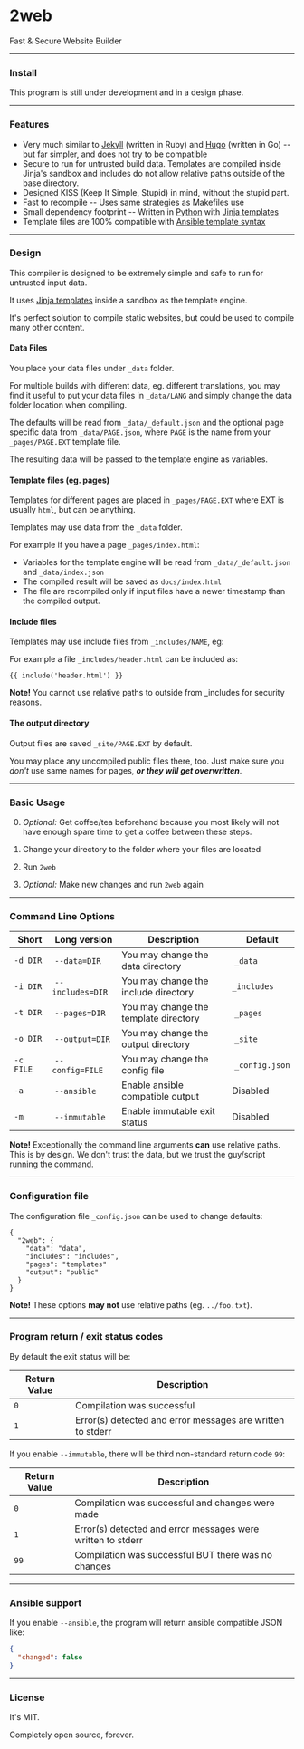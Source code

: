 # 2web

Fast &amp; Secure Website Builder

------------------------------------------------------------------------------------------------------

### Install

This program is still under development and in a design phase.

------------------------------------------------------------------------------------------------------

### Features 

 * Very much similar to [Jekyll](https://jekyllrb.com/) (written in Ruby) and [Hugo](https://gohugo.io/) (written in Go) -- but far simpler, and does not try to be compatible
 * Secure to run for untrusted build data. Templates are compiled inside Jinja's sandbox and includes do not allow relative paths outside of the base directory.
 * Designed KISS (Keep It Simple, Stupid) in mind, without the stupid part.
 * Fast to recompile -- Uses same strategies as Makefiles use
 * Small dependency footprint -- Written in [Python](https://www.python.org/) with [Jinja templates](https://jinja.palletsprojects.com/en/2.11.x/)
 * Template files are 100% compatible with [Ansible template syntax](https://docs.ansible.com/ansible/latest/modules/template_module.html)

------------------------------------------------------------------------------------------------------

### Design 

This compiler is designed to be extremely simple and safe to run for untrusted input data.

It uses [Jinja templates](https://jinja.palletsprojects.com/en/2.11.x/) inside a sandbox as the template engine.

It's perfect solution to compile static websites, but could be used to compile many other content.

#### Data Files

You place your data files under `_data` folder.

For multiple builds with different data, eg. different translations, you may 
find it useful to put your data files in `_data/LANG` and simply change the 
data folder location when compiling.

The defaults will be read from `_data/_default.json` and the optional page 
specific data from `_data/PAGE.json`, where `PAGE` is the name from your 
`_pages/PAGE.EXT` template file.

The resulting data will be passed to the template engine as variables.

#### Template files (eg. pages)

Templates for different pages are placed in `_pages/PAGE.EXT` where EXT is 
usually `html`, but can be anything. 

Templates may use data from the `_data` folder. 

For example if you have a page `_pages/index.html`:

 * Variables for the template engine will be read from `_data/_default.json` and `_data/index.json`
 * The compiled result will be saved as `docs/index.html`
 * The file are recompiled only if input files have a newer timestamp than the compiled output.

#### Include files

Templates may use include files from `_includes/NAME`, eg:

For example a file `_includes/header.html` can be included as:

```
{{ include('header.html') }}
```

**Note!** You cannot use relative paths to outside from _includes for security reasons.

#### The output directory

Output files are saved `_site/PAGE.EXT` by default.

You may place any uncompiled public files there, too. Just make sure you *don't* use same names for pages, ***or they will get overwritten***.

------------------------------------------------------------------------------------------------------

### Basic Usage

 0) *Optional:* Get coffee/tea beforehand because you most likely will not have 
    enough spare time to get a coffee between these steps.

 1) Change your directory to the folder where your files are located

 2) Run `2web`

 3) *Optional:* Make new changes and run `2web` again

------------------------------------------------------------------------------------------------------

### Command Line Options

| Short     | Long version      | Description                           | Default        |
| --------- | ----------------- | ------------------------------------- | -------------- |
| `-d DIR`  | `--data=DIR`      | You may change the data directory     | `_data`        |
| `-i DIR`  | `--includes=DIR`  | You may change the include directory  | `_includes`    |
| `-t DIR`  | `--pages=DIR`     | You may change the template directory | `_pages`       |
| `-o DIR`  | `--output=DIR`    | You may change the output directory   | `_site`        |
| `-c FILE` | `--config=FILE`   | You may change the config file        | `_config.json` |
| `-a`      | `--ansible`       | Enable ansible compatible output      | Disabled       |
| `-m`      | `--immutable`     | Enable immutable exit status          | Disabled       |

**Note!** Exceptionally the command line arguments **can** use relative paths. This is by design. We don't trust the data, but we trust the guy/script running the command.

------------------------------------------------------------------------------------------------------

### Configuration file

The configuration file `_config.json` can be used to change defaults: 

```
{
  "2web": {
    "data": "data",
    "includes": "includes",
    "pages": "templates"
    "output": "public"
  }
}
```

**Note!** These options **may not** use relative paths (eg. `../foo.txt`).

------------------------------------------------------------------------------------------------------

### Program return / exit status codes

By default the exit status will be:

| Return Value | Description                                                 |
| ------------ | ----------------------------------------------------------- |
| `0`          | Compilation was successful                                  |
| `1`          | Error(s) detected and error messages are written to stderr  |

If you enable `--immutable`, there will be third non-standard return code `99`:

| Return Value | Description                                                 |
| ------------ | ----------------------------------------------------------- |
| `0`          | Compilation was successful and changes were made            |
| `1`          | Error(s) detected and error messages were written to stderr |
| `99`         | Compilation was successful BUT there was no changes         |

------------------------------------------------------------------------------------------------------

### Ansible support

If you enable `--ansible`, the program will return ansible compatible JSON like:

```json
{
  "changed": false
}
```

------------------------------------------------------------------------------------------------------

### License

It's MIT.

Completely open source, forever.
